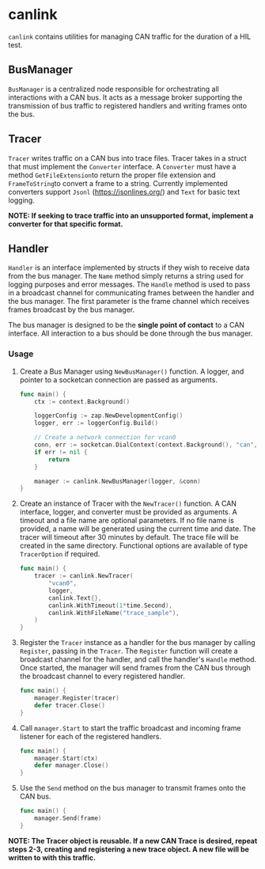 canlink
======================

`canlink` contains utilities for managing CAN traffic for the duration of a HIL test.

BusManager
---------------
`BusManager` is a centralized node responsible for orchestrating all interactions with a CAN bus.
It acts as a message broker supporting the transmission of bus traffic to registered handlers and writing frames onto the bus.

Tracer
---------------
`Tracer` writes traffic on a CAN bus into trace files.
Tracer takes in a struct that must implement the `Converter` interface.
A `Converter` must have a method `GetFileExtension`to return the proper file extension and `FrameToString`to convert a frame to a string. Currently implemented converters support `Jsonl` (https://jsonlines.org/) and `Text` for basic text logging.

__NOTE: If seeking to trace traffic into an unsupported format, implement a converter for that specific format.__

Handler
---------------
`Handler` is an interface implemented by structs if they wish to receive data from the bus manager. The `Name` method simply returns a string used for logging purposes and error messages. The `Handle` method is used to pass in a broadcast channel for communicating frames between the handler and the bus manager. The first parameter is the frame channel which receives frames broadcast by the bus manager.

The bus manager is designed to be the __single point of contact__ to a CAN interface. All interaction to a bus should be done through the bus manager.


### Usage

1) Create a Bus Manager using `NewBusManager()` function.
A logger, and pointer to a socketcan connection are passed as arguments.

    ```go
    func main() {
        ctx := context.Background()

        loggerConfig := zap.NewDevelopmentConfig()
        logger, err := loggerConfig.Build()

        // Create a network connection for vcan0
        conn, err := socketcan.DialContext(context.Background(), "can", "vcan0")
        if err != nil {
            return
        }

        manager := canlink.NewBusManager(logger, &conn)
    }
    ```

2) Create an instance of Tracer with the `NewTracer()` function.
A CAN interface, logger, and converter must be provided as arguments.
A timeout and a file name are optional parameters. If no file name is provided, a name will be generated using the current time and date. The tracer will timeout after 30 minutes by default. The trace file will be created in the same directory.
Functional options are available of type `TracerOption` if required.

    ```go
    func main() {
        tracer := canlink.NewTracer(
            "vcan0",
            logger,
            canlink.Text{},
            canlink.WithTimeout(1*time.Second),
            canlink.WithFileName("trace_sample"),
	    )
    }
    ```
3) Register the `Tracer` instance as a handler for the bus manager by calling `Register`, passing in the `Tracer`. The `Register` function will create a broadcast channel for the handler, and call the handler's `Handle` method. Once started, the manager will send frames from the CAN bus through the broadcast channel to every registered handler.

    ```go
    func main() {
        manager.Register(tracer)
	    defer tracer.Close()
    }
    ```

5) Call `manager.Start` to start the traffic broadcast and incoming frame listener for each of the registered handlers.

    ```go
    func main() {
        manager.Start(ctx)
        defer manager.Close()
    }
    ```
5) Use the `Send` method on the bus manager to transmit frames onto the CAN bus.

    ```go
    func main() {
        manager.Send(frame)
    }
    ```

__NOTE: The Tracer object is reusable. If a new CAN Trace is desired, repeat steps 2-3, creating and registering a new trace object. A new file will be written to with this traffic.__
